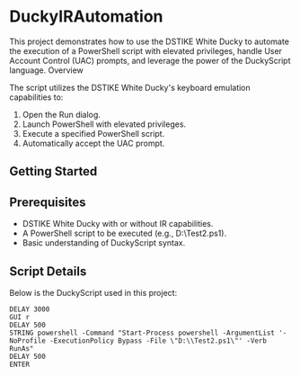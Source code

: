 # DuckyIRAutomation

This project demonstrates how to use the DSTIKE White Ducky to automate the execution of a PowerShell script with elevated privileges, handle User Account Control (UAC) prompts, and leverage the power of the DuckyScript language.
Overview

The script utilizes the DSTIKE White Ducky's keyboard emulation capabilities to:
1. Open the Run dialog.
2. Launch PowerShell with elevated privileges.
3. Execute a specified PowerShell script.
4. Automatically accept the UAC prompt.

## Getting Started

## Prerequisites

- DSTIKE White Ducky with  or without IR capabilities.
- A PowerShell script to be executed (e.g., D:\Test2.ps1).
- Basic understanding of DuckyScript syntax.

## Script Details

Below is the DuckyScript used in this project:
```plaintext
DELAY 3000
GUI r
DELAY 500
STRING powershell -Command "Start-Process powershell -ArgumentList '-NoProfile -ExecutionPolicy Bypass -File \"D:\\Test2.ps1\"' -Verb RunAs"
DELAY 500
ENTER
```